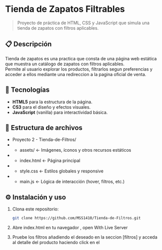 

# Tienda de Zapatos Filtrables

> Proyecto de práctica de HTML, CSS y JavaScript que simula una tienda de zapatos con filtros aplicables.

## 📋 Descripción

Tienda de zapatos es una practica que consta de una página web estática que muestra un catálogo de zapatos con filtros aplicables.  
Permite al usuario explorar los productos, filtrarlos segun preferencias y acceder a ellos mediante una redireccion a la pagina oficial de venta.

## 🚀 Tecnologías

- **HTML5** para la estructura de la página.  
- **CS3** para el diseño y efectos visuales.  
- **JavaScript** (vanilla) para interactividad básica.

## 📁 Estructura de archivos

 - Proyecto 2 - Tienda-de-Filtros/
 - - assets/ ← Imágenes, íconos y otros recursos estáticos
 - - index.html ← Página principal
 - - style.css ← Estilos globales y responsive
 - - main.js ← Lógica de interacción (hover, filtros, etc.)


## ⚙️ Instalación y uso

1. Clona este repositorio:
   ```bash
   git clone https://github.com/MSS1410/Tienda-de-Filtros.git
   
2. Abre index.html en tu navegador , open With Live Server


3. Pruebe los filtros añadiendo el deseado en la seccion [filtros] y acceda al detalle del producto haciendo click en el
